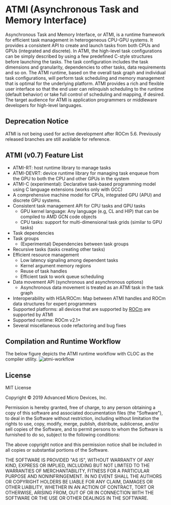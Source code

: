ATMI (Asynchronous Task and Memory Interface)
=============================================

Asynchronous Task and Memory Interface, or ATMI, is a runtime framework for efficient task management in heterogeneous
CPU-GPU systems. It provides a consistent API to create and launch tasks from both CPUs and GPUs (integrated and discrete). 
In ATMI, the high-level task configurations can be simply described by using a few predefined C-style structures before launching the tasks.
The task configuration includes the task dimensions and granularity, dependencies to other tasks, data requirements and so on. The ATMI runtime, based on the overall task
graph and individual task configurations, will perform task scheduling and memory management that is optimal for the underlying platform. ATMI provides a rich and flexible
user interface so that the end user can relinquish scheduling to the runtime (default behavior) or take full control of scheduling and
mapping, if desired. The target audience for ATMI is application programmers or middleware developers for high-level languages.

## Deprecation Notice ##
ATMI is not being used for active development after ROCm 5.6. Previously released branches are still available for reference.

## ATMI (v0.7) Feature List
- ATMI-RT: host runtime library to manage tasks
- ATMI-DEVRT: device runtime library for managing task enqueue from the GPU to both the CPU and other GPUs in the system
- ATMI-C (experimental): Declarative task-based programming model using C language extensions (works only with GCC)
- A comprehensive machine model for CPUs, integrated GPU (APU) and discrete GPU systems.
- Consistent task management API for CPU tasks and GPU tasks
    - GPU kernel language: Any language (e.g, CL and HIP) that can be compiled to AMD GCN code objects
    - CPU tasks: support for multi-dimensional task grids (similar to GPU tasks)
- Task dependencies
- Task groups
    - (Experimental) Dependencies between task groups
- Recursive tasks (tasks creating other tasks)
- Efficient resource management
    - Low latency signaling among dependent tasks
    - Kernel argument memory regions
    - Reuse of task handles
    - Efficient task to work queue scheduling
- Data movement API (synchronous and asynchronous options)
    - Asynchronous data movement is treated as an ATMI task in the task graph
- Interoperability with HSA/ROCm: Map between ATMI handles and ROCm data structures for expert programmers
- Supported platforms: all devices that are supported by [ROCm](https://github.com/RadeonOpenCompute/ROCm) are supported by ATMI
- Supported runtime: ROCm v2.1+
- Several miscellaneous code refactoring and bug fixes

## Compilation and Runtime Workflow
The below figure depicts the ATMI runtime workflow with CLOC as the compiler utility.
![atmi-workflow](https://user-images.githubusercontent.com/996564/44241414-a28b8480-a178-11e8-917a-70c8ccbc83a1.png)

## License

MIT License

Copyright © 2019 Advanced Micro Devices, Inc.

Permission is hereby granted, free of charge, to any person obtaining a copy of this software and associated documentation files (the "Software"), to deal in the Software
without restriction, including without limitation the rights to use, copy, modify, merge, publish, distribute, sublicense, and/or sell copies of the Software, and to permit
persons to whom the Software is furnished to do so, subject to the following conditions:

The above copyright notice and this permission notice shall be included in all copies or substantial portions of the Software.

THE SOFTWARE IS PROVIDED "AS IS", WITHOUT WARRANTY OF ANY KIND, EXPRESS OR IMPLIED, INCLUDING BUT NOT LIMITED TO THE WARRANTIES OF MERCHANTABILITY, FITNESS FOR A PARTICULAR
PURPOSE AND NONINFRINGEMENT. IN NO EVENT SHALL THE AUTHORS OR COPYRIGHT HOLDERS BE LIABLE FOR ANY CLAIM, DAMAGES OR OTHER LIABILITY, WHETHER IN AN ACTION OF CONTRACT, TORT OR
OTHERWISE, ARISING FROM, OUT OF OR IN CONNECTION WITH THE SOFTWARE OR THE USE OR OTHER DEALINGS IN THE SOFTWARE.
